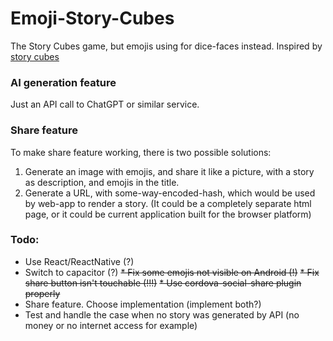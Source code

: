 # Emoji-Story-Cubes
The Story Cubes game, but emojis using for dice-faces instead.
Inspired by [story cubes](https://www.storycubes.com/en/games/rorys-story-cubes-classic/)

### AI generation feature
Just an API call to ChatGPT or similar service.
### Share feature
To make share feature working,
there is two possible solutions:
1. Generate an image with emojis,
   and share it like a picture, with a story as
   description, and emojis in the title.
2. Generate a URL, with some-way-encoded-hash,
   which would be used by web-app to render a story.
   (It could be a completely separate html page,
   or it could be current application built for
   the browser platform)
### Todo:
* Use React/ReactNative (?)
* Switch to capacitor (?)
~~* Fix some emojis not visible on Android (!)~~
~~* Fix share button isn't touchable (!!!)~~
~~* Use cordova-social-share plugin properly~~
* Share feature. Choose implementation (implement both?)
* Test and handle the case when no story was generated by API (no money or no internet access for example)

